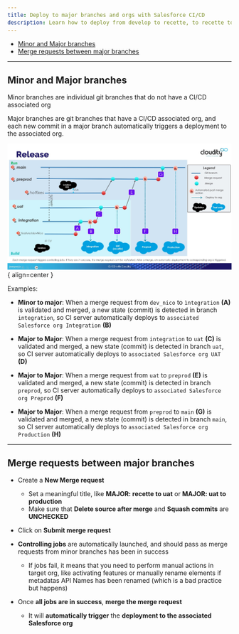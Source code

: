 ```yaml
---
title: Deploy to major branches and orgs with Salesforce CI/CD
description: Learn how to deploy from develop to recette, to recette to UAT, to UAT to preprod and to preprod to production
---
```

<!-- markdownlint-disable MD013 -->

- [Minor and Major branches](#minor-and-major-branches)
- [Merge requests between major branches](#merge-requests-between-major-branches)

___

## Minor and Major branches

Minor branches are individual git branches that do not have a CI/CD associated org

Major branches are git branches that have a CI/CD associated org, and each new commit in a major branch automatically triggers a deployment to the associated org.

![](assets/images/ci-cd-schema-release.jpg){ align=center }

Examples:

- **Minor to major**: When a merge request from `dev_nico` to `ìntegration` **(A)** is validated and merged, a new state (commit) is detected in branch `integration`, so CI server automatically deploys to `associated Salesforce org Integration` **(B)**

- **Major to Major**: When a merge request from `integration` to `uat` **(C)** is validated and merged, a new state (commit) is detected in branch `uat`, so CI server automatically deploys to `associated Salesforce org UAT` **(D)**

- **Major to Major**: When a merge request from `uat` to `preprod` **(E)** is validated and merged, a new state (commit) is detected in branch `preprod`, so CI server automatically deploys to `associated Salesforce org Preprod` **(F)**

- **Major to Major**: When a merge request from `preprod` to `main` **(G)** is validated and merged, a new state (commit) is detected in branch `main`, so CI server automatically deploys to `associated Salesforce org Production` **(H)**

___

## Merge requests between major branches

- Create a **New Merge request**
  - Set a meaningful title, like **MAJOR: recette to uat** or **MAJOR: uat to production**
  - Make sure that **Delete source after merge** and **Squash commits** are **UNCHECKED**
- Click on **Submit merge request**

- **Controlling jobs** are automatically launched, and should pass as merge requests from minor branches has been in success
  - If jobs fail, it means that you need to perform manual actions in target org, like activating features or manually rename elements if metadatas API Names has been renamed (which is a bad practice but happens)

- Once **all jobs are in success**, **merge the merge request**
  - It will **automatically trigger** the **deployment to the associated Salesforce org**
